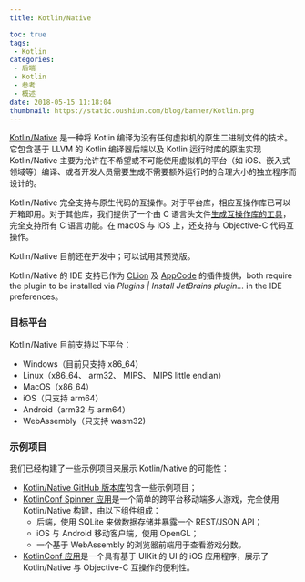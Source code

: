 ```yaml
---
title: Kotlin/Native

toc: true
tags:
 - Kotlin
categories:
 - 后端
 - Kotlin
 - 参考
 - 概述
date: 2018-05-15 11:18:04
thumbnail: https://static.oushiun.com/blog/banner/Kotlin.png
---
```


[Kotlin/Native](https://github.com/JetBrains/kotlin-native/) 是一种将 Kotlin 编译为没有任何虚拟机的原生二进制文件的技术。它包含基于 LLVM 的 Kotlin 编译器后端以及 Kotlin 运行时库的原生实现 Kotlin/Native 主要为允许在不希望或不可能使用虚拟机的平台（如 iOS、嵌入式领域等）编译、或者开发人员需要生成不需要额外运行时的合理大小的独立程序而设计的。

<!-- more -->

Kotlin/Native 完全支持与原生代码的互操作。对于平台库，相应互操作库已可以开箱即用。对于其他库，我们提供了一个由 C 语言头文件[生成互操作库的工具](https://github.com/JetBrains/kotlin-native/blob/master/INTEROP.md)，完全支持所有 C 语言功能。在 macOS 与 iOS 上，还支持与 Objective-C 代码互操作。

Kotlin/Native 目前还在开发中；可以试用其预览版。

Kotlin/Native 的 IDE 支持已作为 [CLion](https://www.jetbrains.com/clion/) 及 [AppCode](https://www.jetbrains.com/objc/) 的插件提供，both require the plugin to be installed via _Plugins | Install JetBrains plugin..._ in the IDE preferences。

### 目标平台

Kotlin/Native 目前支持以下平台：

*   Windows（目前只支持 x86_64）
*   Linux（x86_64、 arm32、 MIPS、 MIPS little endian）
*   MacOS（x86_64）
*   iOS（只支持 arm64）
*   Android（arm32 与 arm64）
*   WebAssembly（只支持 wasm32)

### 示例项目

我们已经构建了一些示例项目来展示 Kotlin/Native 的可能性：

*   [Kotlin/Native GitHub 版本库](https://github.com/JetBrains/kotlin-native/tree/master/samples)包含一些示例项目；
*   [KotlinConf Spinner 应用](https://github.com/jetbrains/kotlinconf-spinner)是一个简单的跨平台移动端多人游戏，完全使用 Kotlin/Native 构建，由以下组件组成：
    *   后端，使用 SQLite 来做数据存储并暴露一个 REST/JSON API；
    *   iOS 与 Android 移动客户端，使用 OpenGL；
    *   一个基于 WebAssembly 的浏览器前端用于查看游戏分数。
*   [KotlinConf 应用](https://github.com/JetBrains/kotlinconf-app/tree/master/ios)是一个具有基于 UIKit 的 UI 的 iOS 应用程序，展示了 Kotlin/Native 与 Objective-C 互操作的便利性。
